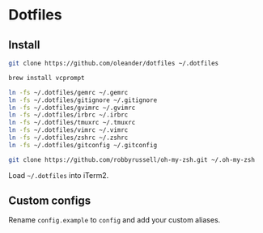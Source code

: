 # Dotfiles

## Install

``` bash
git clone https://github.com/oleander/dotfiles ~/.dotfiles

brew install vcprompt

ln -fs ~/.dotfiles/gemrc ~/.gemrc
ln -fs ~/.dotfiles/gitignore ~/.gitignore
ln -fs ~/.dotfiles/gvimrc ~/.gvimrc
ln -fs ~/.dotfiles/irbrc ~/.irbrc
ln -fs ~/.dotfiles/tmuxrc ~/.tmuxrc
ln -fs ~/.dotfiles/vimrc ~/.vimrc
ln -fs ~/.dotfiles/zshrc ~/.zshrc
ln -fs ~/.dotfiles/gitconfig ~/.gitconfig

git clone https://github.com/robbyrussell/oh-my-zsh.git ~/.oh-my-zsh
```

Load `~/.dotfiles` into iTerm2.

## Custom configs

Rename `config.example` to `config` and add your custom aliases.